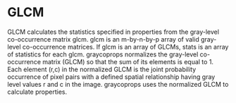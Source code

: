 # GLCM
GLCM calculates the statistics specified in properties from the gray-level co-occurrence matrix glcm. glcm is an m-by-n-by-p array of valid gray-level co-occurrence matrices. If glcm is an array of GLCMs, stats is an array of statistics for each glcm. graycoprops normalizes the gray-level co-occurrence matrix (GLCM) so that the sum of its elements is equal to 1. Each element (r,c) in the normalized GLCM is the joint probability occurrence of pixel pairs with a defined spatial relationship having gray level values r and c in the image. graycoprops uses the normalized GLCM to calculate properties.

